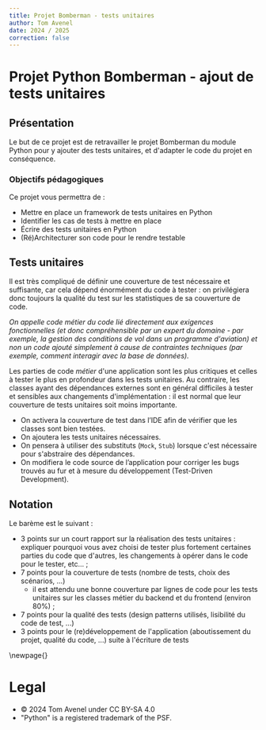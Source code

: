 ```yaml
---
title: Projet Bomberman - tests unitaires
author: Tom Avenel
date: 2024 / 2025
correction: false
---
```


# Projet Python Bomberman - ajout de tests unitaires

## Présentation

Le but de ce projet est de retravailler le projet Bomberman du module Python pour y ajouter des tests unitaires, et d'adapter le code du projet en conséquence.

### Objectifs pédagogiques

Ce projet vous permettra de :

- Mettre en place un framework de tests unitaires en Python
- Identifier les cas de tests à mettre en place
- Écrire des tests unitaires en Python
- (Ré)Architecturer son code pour le rendre testable

## Tests unitaires

Il est très compliqué de définir une couverture de test nécessaire et suffisante, car cela dépend énormément du code à tester : on privilégiera donc toujours la qualité du test sur les statistiques de sa couverture de code.

_On appelle code métier du code lié directement aux exigences fonctionnelles (et donc compréhensible par un expert du domaine - par exemple, la gestion des conditions de vol dans un programme d'aviation) et non un code ajouté simplement à cause de contraintes techniques (par exemple, comment interagir avec la base de données)._

Les parties de code _métier_ d'une application sont les plus critiques et celles à tester le plus en profondeur dans les tests unitaires. Au contraire, les classes ayant des dépendances externes sont en général difficiles à tester et sensibles aux changements d'implémentation : il est normal que leur couverture de tests unitaires soit moins importante.

- On activera la couverture de test dans l’IDE afin de vérifier que les classes sont bien testées.
- On ajoutera les tests unitaires nécessaires.
- On pensera à utiliser des substituts (`Mock`, `Stub`) lorsque c'est nécessaire pour s'abstraire des dépendances.
- On modifiera le code source de l’application pour corriger les bugs trouvés au fur et à mesure du développement (Test-Driven Development).

## Notation

Le barème est le suivant :

- 3 points sur un court rapport sur la réalisation des tests unitaires : expliquer pourquoi vous avez choisi de tester plus fortement certaines parties du code que d'autres, les changements à opérer dans le code pour le tester, etc… ;
- 7 points pour la couverture de tests (nombre de tests, choix des scénarios, ...)
  + il est attendu une bonne couverture par lignes de code pour les tests unitaires sur les classes métier du backend et du frontend (environ 80%) ;
- 7 points pour la qualité des tests (design patterns utilisés, lisibilité du code de test, ...)
- 3 points pour le (re)développement de l'application (aboutissement du projet, qualité du code, ...) suite à l'écriture de tests

\newpage{}

# Legal

- © 2024 Tom Avenel under CC  BY-SA 4.0
- "Python" is a registered trademark of the PSF.

